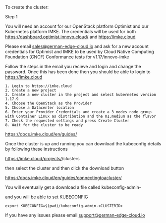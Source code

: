To create the cluster:

Step 1

You will need an account for our OpenStack platform Optimist and our Kubernetes platform IMKE. The credentials will be used for both
https://dashboard.optimist.innovo.cloud/
and
https://imke.cloud

Please email sales@german-edge-cloud.io and ask for a new account credentials for Optimist and IMKE to be used by Cloud Native Computing Foundation (CNCF) Conformance tests for v1.17/innovo-imke

Follow the steps in the email you recieve and login and change the password. Once this has been done then you should be able to login to https://imke.cloud


```
1. Login to https://imke.cloud
2. Create a new project
3. Create a new cluster in the project and select kubernetes version 1.17.9
4. Choose the OpenStack as the Provider
5. Choose a Datacenter location
6. Enter your Provider Credentials and create a 3 nodes node group with Container Linux as distribution and the m1.medium as the flavor
7. Check the requested settings and press Create Cluster
8. Wait for the cluster to be ready

```
https://docs.imke.cloud/en/guides/


Once the cluster is up and running you can download the kubeconfig details by following these instructions

https://imke.cloud/projects/<project id>/clusters

then select the cluster and then click the download button

https://docs.imke.cloud/en/guides/connectingtoacluster/

You will eventually get a download a file called kubeconfig-admin-<CLUSTERID>

and you will be able to set KUBECONFIG

```
export KUBECONFIG=$(pwd)/kubeconfig-admin-<CLUSTERID>
```

If you have any issues please email support@german-edge-cloud.io

